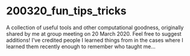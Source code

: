 # 200320_fun_tips_tricks
A collection of useful tools and other computational goodness, originally shared by me at group meeting on 20 March 2020. Feel free to suggest additions! I've credited people I learned things from in the cases where I learned them recently enough to remember who taught me...

